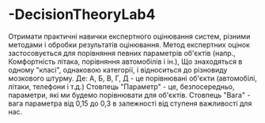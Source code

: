 # -DecisionTheoryLab4
Отримати практичні навички експертного оцінювання систем, різними методами і обробки результатів оцінювання.
Метод експертних оцінок застосовується для порівняння певних параметрів об'єктів (напр., Комфортність літака, порівняння автомобілів і ін.), Що знаходяться в одному "класі", однаковою категорії, і відноситься до різновиду мозкового штурму. Де: А, Б, В, Г, Д - це порівнювані об'єкти (автомобілі, літаки, телефони і т.д.) Стовпець "Параметр" - це, безпосередньо, параметри, які ми будемо порівнювати для об'єктів. Стовпець "Вага" - вага параметра від 0,15 до 0,3 в залежності від ступеня важливості для нас.
